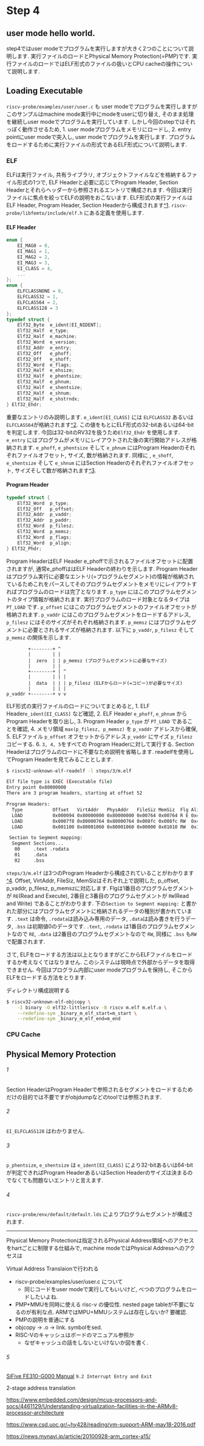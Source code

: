 # Step 4

## user mode hello world.
step4ではuser modeでプログラムを実行しますが大きく2つのことについて説明します. 実行ファイルのロードとPhysical Memory Protection(=PMP)です. 実行ファイルのロードではELF形式のファイルの扱いとCPU cacheの操作について説明します. 

## Loading Executable
`riscv-probe/examples/user/user.c` も user modeでプログラムを実行しますがこのサンプルはmachine mode実行中にmodeをuserに切り替え, そのまま処理を継続しuser modeでプログラムを実行しています. しかし今回のstepではそれっぽく動作させるため, 1. user modeプログラムをメモリにロードし, 2. entry pointにuser modeで突入し, user modeでプログラムを実行します. プログラムをロードするために実行ファイルの形式であるELF形式について説明します.

### ELF
ELFは実行ファイル, 共有ライブラリ, オブジェクトファイルなどを格納するファイル形式の1つで, ELF Headerと必要に応じてProgram Header, Section Headerとそれらヘッダーから参照されるエントリで構成されます. 今回は実行ファイルに焦点を絞ってELFの説明をおこないます.
ELF形式の実行ファイルはELF Header, Program Header, Section Headerから構成されます[^1](1). `riscv-probe/libfemto/include/elf.h` にある定義を使用します.

#### ELF Header
```c
enum {
    EI_MAG0 = 0,
    EI_MAG1 = 1,
    EI_MAG2 = 2,
    EI_MAG3 = 3,
    EI_CLASS = 4,
    ...
};
enum {
    ELFCLASSNONE = 0,
    ELFCLASS32 = 1,
    ELFCLASS64 = 2,
    ELFCLASS128 = 3
};
typedef struct {
    Elf32_Byte  e_ident[EI_NIDENT];
    Elf32_Half  e_type;
    Elf32_Half  e_machine;
    Elf32_Word  e_version;
    Elf32_Addr  e_entry;
    Elf32_Off   e_phoff;
    Elf32_Off   e_shoff;
    Elf32_Word  e_flags;
    Elf32_Half  e_ehsize;
    Elf32_Half  e_phentsize;
    Elf32_Half  e_phnum;
    Elf32_Half  e_shentsize;
    Elf32_Half  e_shnum;
    Elf32_Half  e_shstrndx;
} Elf32_Ehdr;
```
重要なエントリのみ説明します.
`e_ident[EI_CLASS]` には `ELFCLASS32` あるいは `ELFCLASS64`が格納されます[^2](2). この値をもとにELF形式の32-bitあるいは64-bitを判定します. 今回は32-bitのRV32を扱うため`Elf32_Ehdr` を使用します.
`e_entry` にはプログラムがメモリにレイアウトされた後の実行開始アドレスが格納されます.
`e_phoff`, `e_phentsize` そして `e_phnum` にはProgram Headerのそれぞれファイルオフセット, サイズ, 数が格納されます. 同様に , `e_shoff`, `e_shentsize` そして `e_shnum` にはSection Headerのそれぞれファイルオフセット, サイズそして数が格納されます[^3](3).

#### Program Header
```c
typedef struct {
    Elf32_Word  p_type;
    Elf32_Off   p_offset;
    Elf32_Addr  p_vaddr;
    Elf32_Addr  p_paddr;
    Elf32_Word  p_filesz;
    Elf32_Word  p_memsz;
    Elf32_Word  p_flags;
    Elf32_Word  p_align;
} Elf32_Phdr;
```
Program HeaderはELF Header e_phoffで示されるファイルオフセットに配置されますが, 通常e_phoffははELF Headerの終わりを示します. Program Headerはプログラム実行に必要なエントリ(=プログラムセグメント)の情報が格納されているためこれをパースしてそのプログラムセグメントをメモリにレイアウトすればプログラムのロードは完了となります.
`p_type` にはこのプログラムセグメントのタイプ情報が格納されます. 実行プログラムのロード対象となるタイプは `PT_LOAD` です.
`p_offset` にはこのプログラムセグメントのファイルオフセットが格納されます.
`p_vaddr` にはこのプログラムセグメントをロードするアドレス, `p_filesz` にはそのサイズがそれぞれ格納されます. `p_memsz` にはプログラムセグメントに必要とされるサイズが格納されます. 以下に `p_vaddr`, `p_filesz` そして `p_memsz` の関係を示します.

```text
        +--------+ ^
        |        | |
        |  zero  | | p_memsz (プログラムセグメントに必要なサイズ)
        |        | |
        +--------+ | ^
        |        | | |
        |  data  | | | p_filesz (ELFからロード(=コピー)が必要なサイズ)
        |        | | |
p_vaddr +--------+ v v
```

ELF形式の実行ファイルのロードについてまとめると, 1. ELF Header`e_ident[EI_CLASS]` など確認, 2. ELF Header `e_phoff`, `e_phnum` からProgram Headerを取り出し, 3. Program Header `p_type` が `PT_LOAD` であることを確認, 4. メモリ領域 `max(p_filesz, p_memsz)` を `p_vaddr` アドレスから確保, 5. ELFファイル `p_offset` オフセットからアドレス `p_vaddr` にサイズ `p_filesz` コピーする. 6. `3, 4, 5`をすべての Program Headerに対して実行する.
Section Headerはプログラムのロードに不要なため説明を省略します.
readelfを使用してProgram Headerを見てみることとします.

```bash
$ riscv32-unknown-elf-readelf -l steps/3/m.elf

Elf file type is EXEC (Executable file)
Entry point 0x80000000
There are 3 program headers, starting at offset 52

Program Headers:
  Type           Offset   VirtAddr   PhysAddr   FileSiz MemSiz  Flg Align
  LOAD           0x000094 0x80000000 0x80000000 0x00764 0x00764 R E 0x4
  LOAD           0x0007f8 0x80000764 0x80000764 0x008fc 0x008fc RW  0x4
  LOAD           0x001100 0x80001060 0x80001060 0x00000 0x01010 RW  0x10

 Section to Segment mapping:
  Segment Sections...
   00     .text .rodata
   01     .data
   02     .bss
```

`steps/3/m.elf` は3つのProgram Headerから構成されていることがわかります[^4](4). Offset, VirtAddr, FileSiz, MemSizはそれぞれ上で説明した, p_offset, p_vaddr, p_filesz, p_memszに対応します. Flgは1番目のプログラムセグメントが `RE`(Read and Execute), 2番目と3番目のプログラムセグメントが `RW`(Read and Write) であることがわかります. 下の`Section to Segment mapping:` と書かれた部分にはプログラムセグメントに格納されるデータの種別が書かれています. `.text` は命令, `.rodata`は読み込み専用のデータ, `.data`は読み書きを行うデータ, `.bss` は初期値0のデータです. `.text`, `.rodata` は1番目のプログラムセグメントなので `RE`, `.data` は2番目のプログラムセグメントなので `RW`, 同様に `.bss` も`RW`で配置されます.

さて, ELFをロードする方法は以上となりますがどこからELFファイルをロードするか考えなくてはなりません. このシステムは現時点で外部からデータを取得できません. 今回はプログラム内部にuser modeプログラムを保持し, そこからELFをロードする方法をとります.

ディレクトリ構成説明する

```bash
$ riscv32-unknown-elf-objcopy \
    -I binary -O elf32-littleriscv -B riscv m.elf m.elf.o \
    --redefine-sym _binary_m_elf_start=m_start \
    --redefine-sym _binary_m_elf_end=m_end
```




### CPU Cache

## Physical Memory Protection


###### 1
Section HeaderはProgram Headerで参照されるセグメントをロードするためだけの目的では不要ですがobjdumpなどのtoolでは参照されます.

###### 2
`EI_ELFCLASS128` はわかりません.

###### 3
`p_phentsize`, `e_shentsize` は `e_ident[EI_CLASS]` により32-bitあるいは64-bitが判定できればProgram HeaderあるいはSection Headerのサイズは決まるのでなくても問題ないエントリと言えます.

###### 4
`riscv-probe/env/default/default.lds` によりプログラムセグメントが構成されます.

----

Physical Memory Protectionは指定されるPhysical Address領域へのアクセスをhartごとに制限する仕組みで, machine modeではPhysical Addressへのアクセスは

Virtual Address Translaionで行われる

- riscv-probe/examples/user/user.c について
	- 同じコードをuser modeで実行してもいいけど, べつのプログラムをロードしたいよね.
- PMP+MMUを同時に使える risc-v の優位性. nested page tableが不要になるのが有利な点. ARMではMPU+MMUシステムは存在しないか? 要確認.
- PMPの説明を普通にする
- objcopy -> .o -> link. symbolをsed.
- RISC-Vのキャッシュはボードのマニュアル参照か
	- なぜキャッシュの話をしないといけないか図を書く. 

###### 5
[SiFive FE310-G000 Manual](https://sifive.cdn.prismic.io/sifive%2F4d063bf8-3ae6-4db6-9843-ee9076ebadf7_fe310-g000.pdf) `9.2 Interrupt Entry and Exit`



2-stage address translation

<https://www.embedded.com/design/mcus-processors-and-socs/4461129/Understanding-virtualization-facilities-in-the-ARMv8-processor-architecture>

<https://www.csd.uoc.gr/~hy428/reading/vm-support-ARM-may18-2016.pdf>

<https://news.mynavi.jp/article/20100928-arm_cortex-a15/>


